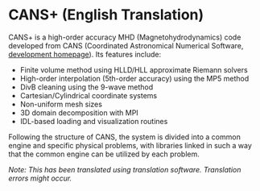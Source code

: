 # CANS+ (English Translation) #

CANS+ is a high-order accuracy MHD (Magnetohydrodynamics) code developed from CANS (Coordinated Astronomical Numerical Software, [development homepage](http://www-space.eps.s.u-tokyo.ac.jp/~yokoyama/etc/cans/)). Its features include:

* Finite volume method using HLLD/HLL approximate Riemann solvers
* High-order interpolation (5th-order accuracy) using the MP5 method
* DivB cleaning using the 9-wave method
* Cartesian/Cylindrical coordinate systems
* Non-uniform mesh sizes
* 3D domain decomposition with MPI
* IDL-based loading and visualization routines

Following the structure of CANS, the system is divided into a common engine and specific physical problems, with libraries linked in such a way that the common engine can be utilized by each problem.

_Note: This has been translated using translation software. Translation errors might occur._
